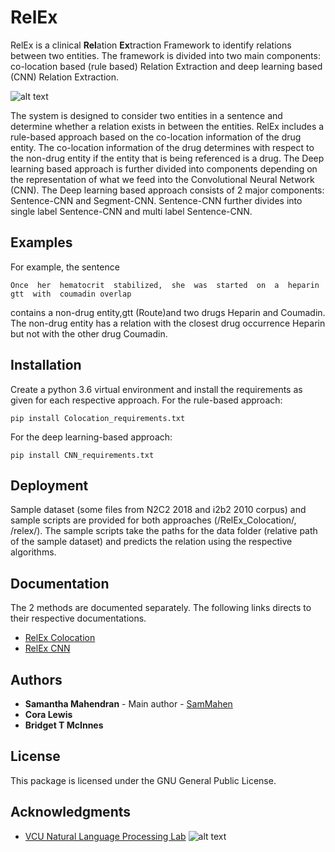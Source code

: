 # RelEx

RelEx is a clinical **Rel**ation **Ex**traction Framework to identify relations between two entities. The framework is divided into two main components: co-location based (rule based) Relation Extraction and deep learning based (CNN) Relation Extraction. 

![alt text](https://nlp.cs.vcu.edu/images/Edit_NanomedicineDatabase.png "Nanoinformatics")

The system is designed to consider two entities in a sentence and determine whether a relation exists in between the entities. RelEx includes a rule-based approach based on the co-location information of the drug entity. The co-location information of the drug determines with respect to the non-drug entity if the entity that is being referenced is a drug. The Deep learning based approach is further divided into components depending on the representation of what we feed into the Convolutional Neural Network (CNN). The Deep learning based approach consists of 2 major components: Sentence-CNN  and Segment-CNN. Sentence-CNN further divides into single label Sentence-CNN and multi label Sentence-CNN. 

## Examples

For example, the sentence
```
Once  her  hematocrit  stabilized,  she  was  started  on  a  heparin  gtt  with  coumadin overlap
```
contains a non-drug entity,gtt (Route)and two drugs Heparin and Coumadin. The non-drug entity has a relation with the closest drug occurrence Heparin but not with the other drug Coumadin.

## Installation

Create a python 3.6 virtual environment and install the requirements as given for each respective approach.
For the rule-based approach: 
```
pip install Colocation_requirements.txt
```
For the deep learning-based approach:
```
pip install CNN_requirements.txt
```

## Deployment

Sample dataset (some files from N2C2 2018 and i2b2 2010 corpus) and sample scripts are provided for both approaches (/RelEx_Colocation/, /relex/). The sample scripts take the paths for the data folder (relative path of the sample dataset) and predicts the relation using the respective algorithms.

## Documentation
The 2 methods are documented separately. The following links directs to their respective documentations.
- [RelEx Colocation](https://github.com/SamMahen/RelEx/blob/master/RelEx_Colocation/README.md)
- [RelEx CNN](https://github.com/SamMahen/RelEx/blob/master/relex/README.md)

## Authors

* **Samantha Mahendran** - Main author - [SamMahen](https://github.com/SamMahen)
* **Cora Lewis**
* **Bridget T McInnes**

## License

This package is licensed under the GNU General Public License.

## Acknowledgments
- [VCU Natural Language Processing Lab](https://nlp.cs.vcu.edu/)     ![alt text](https://nlp.cs.vcu.edu/images/vcu_head_logo "VCU")
